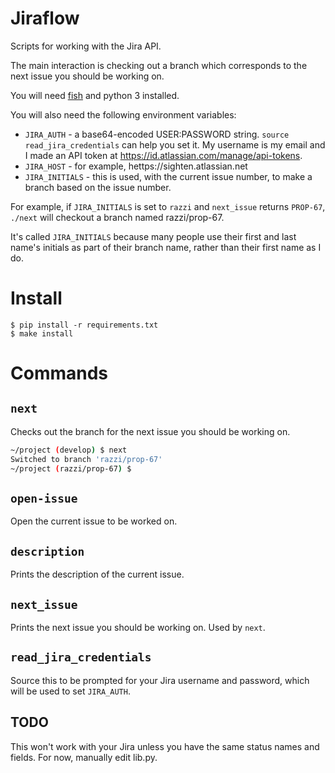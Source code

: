 # Jiraflow

Scripts for working with the Jira API.

The main interaction is checking out a branch which corresponds to the next issue you should be working on.

You will need [fish](https://fishshell.com/) and python 3 installed.

You will also need the following environment variables:

- `JIRA_AUTH` - a base64-encoded USER:PASSWORD string. `source read_jira_credentials` can help you set it. My username is my email and I made an API token at https://id.atlassian.com/manage/api-tokens.
- `JIRA_HOST` - for example, hettps://sighten.atlassian.net
- `JIRA_INITIALS` - this is used, with the current issue number, to make a branch based on the issue number.

For example, if `JIRA_INITIALS` is set to `razzi` and `next_issue` returns `PROP-67`, `./next` will checkout a branch named razzi/prop-67.

It's called `JIRA_INITIALS` because many people use their first and last name's initials as part of their branch name, rather than their first name as I do.

# Install

```
$ pip install -r requirements.txt
$ make install
```

# Commands

## `next`

Checks out the branch for the next issue you should be working on.

```sh
~/project (develop) $ next
Switched to branch 'razzi/prop-67'
~/project (razzi/prop-67) $
```

## `open-issue`

Open the current issue to be worked on.

## `description`

Prints the description of the current issue.

## `next_issue`

Prints the next issue you should be working on. Used by `next`.

## `read_jira_credentials`

Source this to be prompted for your Jira username and password, which will be used to set `JIRA_AUTH`.

## TODO

This won't work with your Jira unless you have the same status names and fields. For now, manually edit lib.py.
